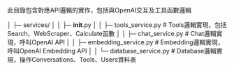 此目錄包含對應API邏輯的實作，包括與OpenAI交互及工具函數邏輯

│  ├─ services/
│  │  ├─ __init__.py
│  │  ├─ tools_service.py        # Tools邏輯實現，包括Search、WebScraper、Calculate函數
│  │  ├─ chat_service.py         # Chat邏輯實現，呼叫OpenAI API
│  │  ├─ embedding_service.py    # Embedding邏輯實現，呼叫OpenAI Embedding API
│  │  └─ database_service.py     # Database邏輯實現，操作Conversations、Tools、Users資料表
